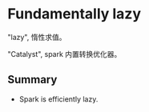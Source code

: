 Fundamentally lazy
=====================

"lazy", 惰性求值。

"Catalyst", spark 内置转换优化器。


## Summary

- Spark is efficiently lazy.